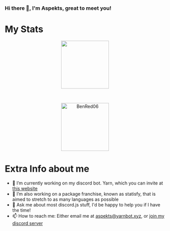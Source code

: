 ### Hi there 👋, I'm Aspekts, great to meet you!
# My Stats
<p align="center">
<img height="150px" src="https://github-readme-stats.vercel.app/api?username=aspekts&hide_border=true&show_icons=true&count_private=true&bg_color=000000&theme=radical" />
</h3>

</p>

<br>

<p align="center">
    <img height="150px" src="https://github-readme-stats.vercel.app/api/top-langs/?username=aspekts&layout=compact&count_private=true&theme=radical" alt="BenRed06" />
</p>

# Extra Info about me
- 🔭 I’m currently working on my discord bot. Yarn, which you can invite at [this website](http://invite.yarnbot.xyz)
- 🌱 I’m also working on a package franchise, known as statisfy, that is aimed to stretch to as many languages as possible
- 💬 Ask me about most discord.js stuff, I'd be happy to help you if I have the time!
- 📫 How to reach me: Either email me at aspekts@yarnbot.xyz, or [join my discord server](https://discord.gg/GxGTHBC)

